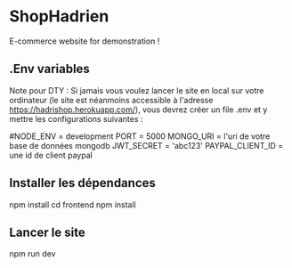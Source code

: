 # ShopHadrien

E-commerce website for demonstration !


## .Env variables

Note pour DTY : Si jamais vous voulez lancer le site en local sur votre ordinateur (le site est néanmoins accessible à l'adresse https://hadrishop.herokuapp.com/), vous devrez créer un file .env et y mettre les configurations suivantes : 

#NODE_ENV = development
PORT = 5000
MONGO_URI = l'uri de votre base de données mongodb 
JWT_SECRET = 'abc123'
PAYPAL_CLIENT_ID = une id de client paypal 

## Installer les dépendances 
npm install
cd frontend
npm install

## Lancer le site 
npm run dev 
